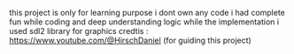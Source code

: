 this project is only for learning purpose i dont own any code
i had complete fun while coding and deep understanding logic while the implementation
i used sdl2 library for graphics
credtis : https://www.youtube.com/@HirschDaniel (for guiding this project)
